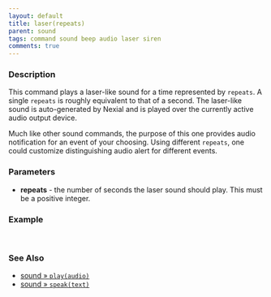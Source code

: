 ```yaml
---
layout: default
title: laser(repeats)
parent: sound
tags: command sound beep audio laser siren
comments: true
---
```



### Description
This command plays a laser-like sound for a time represented by `repeats`. A single `repeats` is roughly 
equivalent to that of a second. The laser-like sound is auto-generated by Nexial and is played over the currently active 
audio output device.

Much like other sound commands, the purpose of this one provides audio notification for an event of your choosing. Using
different `repeats`, one could customize distinguishing audio alert for different events.


### Parameters
- **repeats** - the number of seconds the laser sound should play. This must be a positive integer.


### Example

<br/>

### See Also
- [sound &raquo; `play(audio)`](play(audio))
- [sound &raquo; `speak(text)`](speak(text))

